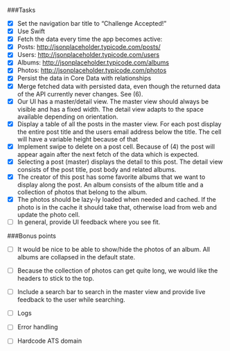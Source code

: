 ###Tasks

- [x] Set the navigation bar title to “Challenge Accepted!”
- [x] Use Swift
- [x] Fetch the data every time the app becomes active:
- [x] Posts: http://jsonplaceholder.typicode.com/posts/
- [x] Users: http://jsonplaceholder.typicode.com/users
- [x] Albums: http://jsonplaceholder.typicode.com/albums
- [x] Photos: http://jsonplaceholder.typicode.com/photos
- [x] Persist the data in Core Data with relationships
- [x] Merge fetched data with persisted data, even though the returned data of the API currently never changes. See (6).
- [x] Our UI has a master/detail view. The master view should always be visible and has a fixed width. The detail view adapts to the space available depending on orientation.
- [x] Display a table of all the posts in the master view. For each post display the entire post title and the users email address below the title. The cell will have a variable height because of that
- [x] Implement swipe to delete on a post cell. Because of (4) the post will appear again after the next fetch of the data which is expected.
- [x] Selecting a post (master) displays the detail to this post. The detail view consists of the post title, post body and related albums.
- [x] The creator of this post has some favorite albums that we want to display along the post. An album consists of the album title and a collection of photos that belong to the album.
- [x] The photos should be lazy-ly loaded when needed and cached. If the photo is in the cache it should take that, otherwise load from web and update the photo cell.
- [ ] In general, provide UI feedback where you see fit.

###Bonus points

- [ ] It would be nice to be able to show/hide the photos of an album. All albums are collapsed in the default state.
- [ ] Because the collection of photos can get quite long, we would like the headers to stick to the top.
- [ ] Include a search bar to search in the master view and provide live feedback to the user while searching.

- [ ] Logs
- [ ] Error handling
- [ ] Hardcode ATS domain
